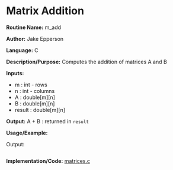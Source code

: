 # Matrix Addition

**Routine Name:** m_add

**Author:** Jake Epperson

**Language:** C

**Description/Purpose:** Computes the addition of matrices A and B

**Inputs:**

- m : int - rows
- n : int - columns
- A : double[m][n]
- B : double[m][n]
- result : double[m][n]

**Output:** A + B : returned in `result`

**Usage/Example:**

Output:
```
```

**Implementation/Code:** [matrices.c](../../../../src/linear_algebra/C/matrices.c)